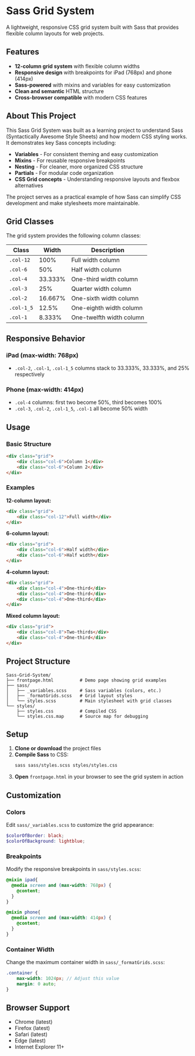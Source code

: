 # Sass Grid System

A lightweight, responsive CSS grid system built with Sass that provides flexible column layouts for web projects.

## Features

- **12-column grid system** with flexible column widths
- **Responsive design** with breakpoints for iPad (768px) and phone (414px)
- **Sass-powered** with mixins and variables for easy customization
- **Clean and semantic** HTML structure
- **Cross-browser compatible** with modern CSS features

## About This Project

This Sass Grid System was built as a learning project to understand Sass (Syntactically Awesome Style Sheets) and how modern CSS styling works. It demonstrates key Sass concepts including:

- **Variables** - For consistent theming and easy customization
- **Mixins** - For reusable responsive breakpoints
- **Nesting** - For cleaner, more organized CSS structure
- **Partials** - For modular code organization
- **CSS Grid concepts** - Understanding responsive layouts and flexbox alternatives

The project serves as a practical example of how Sass can simplify CSS development and make stylesheets more maintainable.

## Grid Classes

The grid system provides the following column classes:

| Class | Width | Description |
|-------|-------|-------------|
| `.col-12` | 100% | Full width column |
| `.col-6` | 50% | Half width column |
| `.col-4` | 33.333% | One-third width column |
| `.col-3` | 25% | Quarter width column |
| `.col-2` | 16.667% | One-sixth width column |
| `.col-1_5` | 12.5% | One-eighth width column |
| `.col-1` | 8.333% | One-twelfth width column |

## Responsive Behavior

### iPad (max-width: 768px)
- `.col-2`, `.col-1`, `.col-1_5` columns stack to 33.333%, 33.333%, and 25% respectively

### Phone (max-width: 414px)
- `.col-4` columns: first two become 50%, third becomes 100%
- `.col-3`, `.col-2`, `.col-1_5`, `.col-1` all become 50% width

## Usage

### Basic Structure

```html
<div class="grid">
    <div class="col-6">Column 1</div>
    <div class="col-6">Column 2</div>
</div>
```

### Examples

**12-column layout:**
```html
<div class="grid">
    <div class="col-12">Full width</div>
</div>
```

**6-column layout:**
```html
<div class="grid">
    <div class="col-6">Half width</div>
    <div class="col-6">Half width</div>
</div>
```

**4-column layout:**
```html
<div class="grid">
    <div class="col-4">One-third</div>
    <div class="col-4">One-third</div>
    <div class="col-4">One-third</div>
</div>
```

**Mixed column layout:**
```html
<div class="grid">
    <div class="col-8">Two-thirds</div>
    <div class="col-4">One-third</div>
</div>
```

## Project Structure

```
Sass-Grid-System/
├── frontpage.html          # Demo page showing grid examples
├── sass/
│   ├── _variables.scss     # Sass variables (colors, etc.)
│   ├── _formatGrids.scss   # Grid layout styles
│   └── styles.scss         # Main stylesheet with grid classes
└── styles/
    ├── styles.css          # Compiled CSS
    └── styles.css.map      # Source map for debugging
```

## Setup

1. **Clone or download** the project files
2. **Compile Sass** to CSS:
   ```bash
   sass sass/styles.scss styles/styles.css
   ```
3. **Open** `frontpage.html` in your browser to see the grid system in action

## Customization

### Colors
Edit `sass/_variables.scss` to customize the grid appearance:
```scss
$colorOfBorder: black;
$colorOfBackground: lightblue;
```

### Breakpoints
Modify the responsive breakpoints in `sass/styles.scss`:
```scss
@mixin ipad{
  @media screen and (max-width: 768px) {
    @content;
  }
}

@mixin phone{
  @media screen and (max-width: 414px) {
    @content;
  }
}
```

### Container Width
Change the maximum container width in `sass/_formatGrids.scss`:
```scss
.container {
    max-width: 1024px; // Adjust this value
    margin: 0 auto;
}
```

## Browser Support

- Chrome (latest)
- Firefox (latest)
- Safari (latest)
- Edge (latest)
- Internet Explorer 11+

